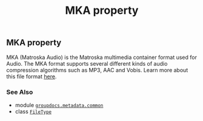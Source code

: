 ﻿---
title: MKA property
second_title: GroupDocs.Metadata for Python via .NET API References
description: 
type: docs
url: /python-net/groupdocs.metadata.common/filetype/mka/
is_root: false
weight: 510
---

## MKA property


MKA (Matroska Audio) is the Matroska multimedia container format used for Audio.
The MKA format supports several different kinds of audio compression algorithms such as MP3, AAC and Vobis.
Learn more about this file format
[here](https://docs.fileformat.com/audio/mka/).

### See Also
* module [`groupdocs.metadata.common`](../../)
* class [`FileType`](/metadata/python-net/groupdocs.metadata.common/filetype)
